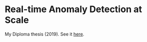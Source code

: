 # Real-time Anomaly Detection at Scale

My Diploma thesis (2019). See it [here](https://dspace.lib.ntua.gr/xmlui/bitstream/handle/123456789/49060/thesis_gavalas.pdf).
